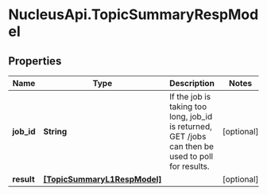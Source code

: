 # NucleusApi.TopicSummaryRespModel

## Properties
Name | Type | Description | Notes
------------ | ------------- | ------------- | -------------
**job_id** | **String** | If the job is taking too long, job_id is returned, GET /jobs can then be used to poll for results. | [optional] 
**result** | [**[TopicSummaryL1RespModel]**](TopicSummaryL1RespModel.md) |  | [optional] 


